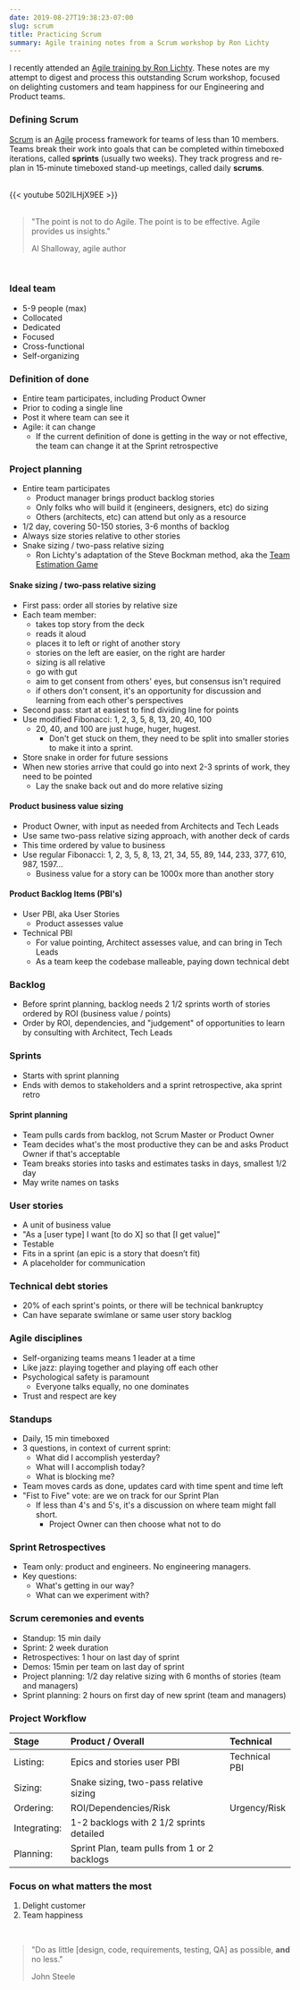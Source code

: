 ```yaml
---
date: 2019-08-27T19:38:23-07:00
slug: scrum
title: Practicing Scrum
summary: Agile training notes from a Scrum workshop by Ron Lichty
---
```


I recently attended an [Agile training by Ron Lichty](https://ronlichty.com/).
These notes are my attempt to digest and process this outstanding Scrum workshop,
focused on delighting customers and team happiness for our Engineering and
Product teams.

### Defining Scrum

[Scrum](https://en.wikipedia.org/wiki/Scrum_%28software_development%29) is an
[Agile](https://en.wikipedia.org/wiki/Agile_software_development)
process framework for teams of less than 10 members. Teams break their work
into goals that can be completed within timeboxed iterations, called **sprints**
(usually two weeks). They track progress and re-plan in 15-minute timeboxed
stand-up meetings, called daily **scrums**.

<br />
{{< youtube 502ILHjX9EE >}}
<br />
<br />

> "The point is not to do Agile. The point is to be effective. Agile provides us insights."
>
> Al Shalloway, agile author

<br />

### Ideal team

- 5-9 people (max)
- Collocated
- Dedicated
- Focused
- Cross-functional
- Self-organizing

### Definition of done

- Entire team participates, including Product Owner
- Prior to coding a single line
- Post it where team can see it
- Agile: it can change
  - If the current definition of done is getting in the way or not effective,
    the team can change it at the Sprint retrospective

### Project planning

- Entire team participates
  - Product manager brings product backlog stories
  - Only folks who will build it (engineers, designers, etc) do sizing
  - Others (architects, etc) can attend but only as a resource
- 1/2 day, covering 50-150 stories, 3-6 months of backlog
- Always size stories relative to other stories
- Snake sizing / two-pass relative sizing
  - Ron Lichty's adaptation of the Steve Bockman method, aka
    the [Team Estimation Game](https://www.agilelearninglabs.com/2012/05/how-to-play-the-team-estimation-game/)

#### Snake sizing / two-pass relative sizing

- First pass: order all stories by relative size
- Each team member:
  - takes top story from the deck
  - reads it aloud
  - places it to left or right of another story
  - stories on the left are easier, on the right are harder
  - sizing is all relative
  - go with gut
  - aim to get consent from others' eyes, but consensus isn't required
  - if others don't consent, it's an opportunity for discussion and learning from each other's perspectives
- Second pass: start at easiest to find dividing line for points
- Use modified Fibonacci: 1, 2, 3, 5, 8, 13, 20, 40, 100
  - 20, 40, and 100 are just huge, huger, hugest.
    - Don't get stuck on them, they need to be split into smaller stories to make it into a sprint.
- Store snake in order for future sessions
- When new stories arrive that could go into next 2-3 sprints of work, they need to be pointed
  - Lay the snake back out and do more relative sizing

#### Product business value sizing

- Product Owner, with input as needed from Architects and Tech Leads
- Use same two-pass relative sizing approach, with another deck of cards
- This time ordered by value to business
- Use regular Fibonacci: 1, 2, 3, 5, 8, 13, 21, 34, 55, 89, 144, 233, 377, 610, 987, 1597...
  - Business value for a story can be 1000x more than another story

#### Product Backlog Items (PBI's)

- User PBI, aka User Stories
  - Product assesses value
- Technical PBI
  - For value pointing, Architect assesses value, and can bring in Tech Leads
  - As a team keep the codebase malleable, paying down technical debt

### Backlog

- Before sprint planning, backlog needs 2 1/2 sprints worth of stories ordered
  by ROI (business value / points)
- Order by ROI, dependencies, and "judgement" of opportunities to learn by
  consulting with Architect, Tech Leads

### Sprints

- Starts with sprint planning
- Ends with demos to stakeholders and a sprint retrospective, aka sprint retro

#### Sprint planning

- Team pulls cards from backlog, not Scrum Master or Product Owner
- Team decides what's the most productive they can be and asks Product Owner if that's acceptable
- Team breaks stories into tasks and estimates tasks in days, smallest 1/2 day
- May write names on tasks

### User stories

- A unit of business value
- "As a [user type] I want [to do X] so that [I get value]"
- Testable
- Fits in a sprint (an epic is a story that doesn’t fit)
- A placeholder for communication

### Technical debt stories

- 20% of each sprint's points, or there will be technical bankruptcy
- Can have separate swimlane or same user story backlog

### Agile disciplines

- Self-organizing teams means 1 leader at a time
- Like jazz: playing together and playing off each other
- Psychological safety is paramount
  - Everyone talks equally, no one dominates
- Trust and respect are key

### Standups

- Daily, 15 min timeboxed
- 3 questions, in context of current sprint:
  - What did I accomplish yesterday?
  - What will I accomplish today?
  - What is blocking me?
- Team moves cards as done, updates card with time spent and time left
- "Fist to Five" vote: are we on track for our Sprint Plan
  - If less than 4's and 5's, it's a discussion on where team might fall short.
    - Project Owner can then choose what not to do

### Sprint Retrospectives

- Team only: product and engineers. No engineering managers.
- Key questions:
  - What's getting in our way?
  - What can we experiment with?

### Scrum ceremonies and events

- Standup: 15 min daily
- Sprint: 2 week duration
- Retrospectives: 1 hour on last day of sprint
- Demos: 15min per team on last day of sprint
- Project planning: 1/2 day relative sizing with 6 months of stories (team and managers)
- Sprint planning: 2 hours on first day of new sprint (team and managers)

### Project Workflow

| Stage        | Product / Overall                            | Technical     |
| :----------- | :------------------------------------------- | :------------ |
| Listing:     | Epics and stories user PBI                   | Technical PBI |
| Sizing:      | Snake sizing, two-pass relative sizing       |
| Ordering:    | ROI/Dependencies/Risk                        | Urgency/Risk  |
| Integrating: | 1-2 backlogs with 2 1/2 sprints detailed     |
| Planning:    | Sprint Plan, team pulls from 1 or 2 backlogs |

### Focus on what matters the most

1. Delight customer
2. Team happiness

<br />

> "Do as little [design, code, requirements, testing, QA] as possible, **and** no less."
>
> John Steele

<br />
